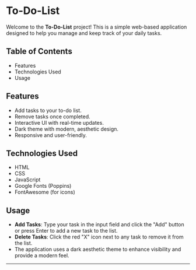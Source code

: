 # To-Do-List

Welcome to the **To-Do-List** project! This is a simple web-based application designed to help you manage and keep track of your daily tasks.

## Table of Contents

- Features
- Technologies Used
- Usage

## Features

- Add tasks to your to-do list.
- Remove tasks once completed.
- Interactive UI with real-time updates.
- Dark theme with modern, aesthetic design.
- Responsive and user-friendly.

## Technologies Used

- HTML
- CSS
- JavaScript
- Google Fonts (Poppins)
- FontAwesome (for icons)

## Usage

- **Add Tasks**: Type your task in the input field and click the "Add" button or press Enter to add a new task to the list.
- **Delete Tasks**: Click the red "X" icon next to any task to remove it from the list.
- The application uses a dark aesthetic theme to enhance visibility and provide a modern feel.

---
